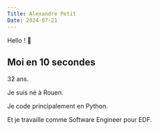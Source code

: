 ```yaml
---
Title: Alexandre Petit
Date: 2024-07-21
---
```


Hello ! 👋

## Moi en 10 secondes

32 ans.

Je suis né à Rouen. 

Je code principalement en Python.

Et je travaille comme Software Engineer pour EDF.





